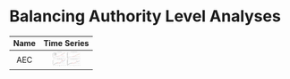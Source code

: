 # Balancing Authority Level Analyses
>
| Name | Time Series |
| :-: | :-: |
| AEC | <img src="figures/Balancing_Authorities/BA_Load_Projections_AEC.png" width="50"> |

